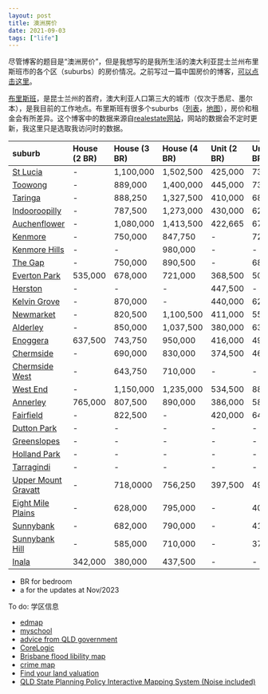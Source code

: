 ```yaml
---
layout: post
title: 澳洲房价
date: 2021-09-03
tags: ["life"]
---
```


尽管博客的题目是“澳洲房价”，但是我想写的是我所生活的澳大利亚昆士兰州布里斯班市的各个区（suburbs）的房价情况。之前写过一篇中国房价的博客，[可以点击这里](http://zjuwhw.github.io/2020/02/25/house.html)。

[布里斯班](https://en.wikipedia.org/wiki/Brisbane)，是昆士兰州的首府，澳大利亚人口第三大的城市（仅次于悉尼、墨尔本），是我目前的工作地点。布里斯班有很多个suburbs（[列表](https://en.wikipedia.org/wiki/List_of_Brisbane_suburbs)，[地图](https://ontheworldmap.com/australia/city/brisbane/brisbane-suburbs-map.jpg)），房价和租金会有所差异。这个博客中的数据来源自[realestate网站](https://www.realestate.com.au/neighbourhoods/)，网站的数据会不定时更新，我这里只是选取我访问时的数据。

|suburb|House (2 BR)| House (3 BR)| House (4 BR)| Unit (2 BR)|Unit (3 BR)| House(3BR)a |Unit(3BR)a |
|:--|:--|:--|:--|:--|:--|:--|:--|
| [St Lucia](https://www.realestate.com.au/neighbourhoods/st-lucia-4067-qld) |-|1,100,000|1,502,500|425,000|730,000|1,475,000|855,000
| [Toowong](https://www.realestate.com.au/neighbourhoods/toowong-4066-qld) |-|889,000|1,400,000|445,000|731,000|1,200,000|922,500
|[Taringa](https://www.realestate.com.au/neighbourhoods/taringa-4068-qld) |-|888,250|1,327,500|410,000|680,000|NA|801,000
| [Indooroopilly](https://www.realestate.com.au/neighbourhoods/indooroopilly-4068-qld) |-|787,500|1,273,000|430,000|620,000|945,000|793,000
| [Auchenflower](https://www.realestate.com.au/neighbourhoods/auchenflower-4066-qld)|-|1,080,000|1,413,500|422,665|675,000|940,000|942,500
| [Kenmore](https://www.realestate.com.au/neighbourhoods/kenmore-4069-qld)|-|750,000|847,750|-|725,500|917,500|870,000
| [Kenmore Hills](https://www.realestate.com.au/neighbourhoods/kenmore-hills-4069-qld)|-|-|980,000|-|-|NA|NA
|[The Gap](https://www.realestate.com.au/neighbourhoods/the-gap-4061-qld)|-|750,000|890,500|-|682,500|925,000|751,250
|[Everton Park](https://www.realestate.com.au/neighbourhoods/everton-park-4053-qld)|535,000|678,000|721,000|368,500|507,500|869,500|665,000
| [Herston](https://www.realestate.com.au/neighbourhoods/herston-4006-qld) |-|-|-|447,500|-|NA|791,750
| [Kelvin Grove](https://www.realestate.com.au/neighbourhoods/kelvin-grove-4059-qld)|-|870,000|-|440,000|629,607|1,215,000|NA
| [Newmarket](https://www.realestate.com.au/neighbourhoods/newmarket-4051-qld)|-|820,500|1,100,500|411,000|557,500|NA|741,000
|[Alderley](https://www.realestate.com.au/neighbourhoods/alderley-4051-qld)|-|850,000|1,037,500|380,000|632,500|1,145,000|792,505
|[Enoggera](https://www.realestate.com.au/neighbourhoods/enoggera-4051-qld)|637,500|743,750|950,000|416,000|499,100|925,000|NA
|[Chermside](https://www.realestate.com.au/neighbourhoods/chermside-4032-qld)|-|690,000|830,000|374,500|461,250|824,000|616,500
|[Chermside West](https://www.realestate.com.au/neighbourhoods/chermside-west-4032-qld)|-|643,750|710,000|-|-|850,000|653,500
| [West End](https://www.realestate.com.au/neighbourhoods/west-end-4101-qld)|-|1,150,000|1,235,000|534,500|884,000|1,500,000|1,155,000
| [Annerley](https://www.realestate.com.au/neighbourhoods/annerley-4103-qld)|765,000|807,500|890,000|386,000|580,000|930,000|762,500
| [Fairfield](https://www.realestate.com.au/neighbourhoods/fairfield-4103-qld) |-|822,500|-|420,000|647,000|945,000|NA
|[Dutton Park](https://www.realestate.com.au/qld/dutton-park-4102/)|-|-|-|-|-|NA|NA
|[Greenslopes](https://www.realestate.com.au/qld/greenslopes-4120/)|-|-|-|-|-|1,035,000|772,500|
|[Holland Park](https://www.realestate.com.au/qld/holland-park-4121/)|-|-|-|-|-|1,060,000|NA|
|[Tarragindi](https://www.realestate.com.au/qld/tarragindi-4121/)|-|-|-|-|-|1,100,000|NA|
| [Upper Mount Gravatt](https://www.realestate.com.au/neighbourhoods/upper-mount-gravatt-4122-qld) |-|718,0000|756,250|397,500|494,500|880,000|587,500
| [Eight Mile Plains](https://www.realestate.com.au/neighbourhoods/eight-mile-plains-4113-qld)|-|628,000|795,000|-|400,000|955,000|550,000
| [Sunnybank](https://www.realestate.com.au/neighbourhoods/sunnybank-4109-qld) |-|682,000|790,000|-|415,000|1,000,000|540,500
| [Sunnybank Hill](https://www.realestate.com.au/neighbourhoods/sunnybank-hills-4109-qld) |-|585,000|710,000|-|372,000|849,000|544,750
| [Inala](https://www.realestate.com.au/neighbourhoods/inala-4077-qld)|342,000|380,000|437,500|-|-|577,500|NA


- BR for bedroom
- a for the updates at Nov/2023

To do: 学区信息

- [edmap](https://www.qgso.qld.gov.au/maps/edmap/)
- [myschool](https://www.myschool.edu.au/)
- [advice from QLD government](https://www.qld.gov.au/law/housing-and-neighbours/buying-and-selling-a-property/buying-a-home)
- [CoreLogic](https://www.corelogic.com.au/our-data/mapping-market)
- [Brisbane flood libility map](https://fam.brisbane.qld.gov.au/?page=Map---Standard)
- [crime map](https://qps-ocm.s3-ap-southeast-2.amazonaws.com/index.html)
- [Find your land valuation](https://www.qld.gov.au/environment/land/title/valuation/annual/find-your-land-valuation)
- [QLD State Planning Policy Interactive Mapping System (Noise included)](https://spp.dsdip.esriaustraliaonline.com.au/geoviewer/map/planmaking)